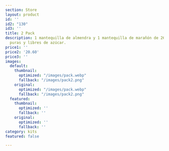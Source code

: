 ```yaml
---
section: Store
layout: product
id: ''
id2: "130"
id3: ''
title: 2 Pack
description: 1 mantequilla de almendra y 1 mantequilla de marañón de 265g 100% naturales,
  puras y libres de azúcar.
price1: ''
price2: '20.60'
price3: ''
images:
  default:
    thumbnail:
      optimized: "/images/pack.webp"
      fallback: "/images/pack2.png"
    original:
      optimized: "/images/pack.webp"
      fallback: "/images/pack2.png"
  featured:
    thumbnail:
      optimized: ''
      fallback: ''
    original:
      optimized: ''
      fallback: ''
category: kits
featured: false

---
```

